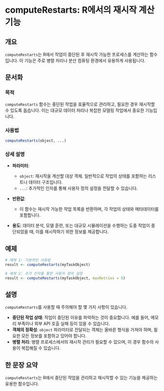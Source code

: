 <!--
Meta Description: # computeRestarts: R에서의 재시작 계산 기능 ## 개요 `computeRestarts`는 R에서 작업이 중단된 후 재시작 가능한 프로세스를 계산하는 함수입니다. 이 기능은 주로 병렬 처리나 분산 컴퓨팅 환경에서 유용하게 사용됩니다. ## 문서화 ### ...
Meta Keywords: computerestarts, 중단된, 재시작, 있습니다, 작업이
-->

# computeRestarts: R에서의 재시작 계산 기능

## 개요
`computeRestarts`는 R에서 작업이 중단된 후 재시작 가능한 프로세스를 계산하는 함수입니다. 이 기능은 주로 병렬 처리나 분산 컴퓨팅 환경에서 유용하게 사용됩니다.

## 문서화
### 목적
`computeRestarts` 함수는 중단된 작업을 효율적으로 관리하고, 필요한 경우 재시작할 수 있도록 돕습니다. 이는 대규모 데이터 처리나 복잡한 모델링 작업에서 중요한 기능입니다.

### 사용법
```R
computeRestarts(object, ...)
```

### 상세 설명
- **파라미터**:
  - `object`: 재시작을 계산할 대상 객체. 일반적으로 작업의 상태를 포함하는 리스트나 데이터 구조입니다.
  - `...`: 추가적인 인자를 통해 사용자 정의 설정을 전달할 수 있습니다.

- **반환값**: 
  - 이 함수는 재시작 가능한 작업 목록을 반환하며, 각 작업의 상태와 메타데이터를 포함합니다.

- **용도**: 데이터 분석, 모델 훈련, 또는 대규모 시뮬레이션을 수행하는 도중 작업이 중단되었을 때, 이를 재시작하기 위한 정보를 제공합니다.

## 예제
```R
# 예제 1: 기본적인 사용법
result <- computeRestarts(myTaskObject)

# 예제 2: 추가 인자를 통한 사용자 정의 설정
result <- computeRestarts(myTaskObject, maxRetries = 5)
```

## 설명
`computeRestarts`를 사용할 때 주의해야 할 몇 가지 사항이 있습니다. 

- **중단된 작업 상태**: 작업이 중단된 이유를 파악하는 것이 중요합니다. 예를 들어, 메모리 부족이나 외부 API 호출 실패 등이 있을 수 있습니다.
- **객체의 정확성**: `object` 파라미터로 전달되는 객체는 올바른 형식을 가져야 하며, 필요한 모든 정보를 포함하고 있어야 합니다.
- **병렬 처리**: 병렬 프로세스에서의 재시작 관리가 필요할 수 있으며, 이 경우 함수의 사용이 복잡해질 수 있습니다.

## 한 문장 요약
`computeRestarts`는 R에서 중단된 작업을 관리하고 재시작할 수 있는 기능을 제공하는 유용한 함수입니다.